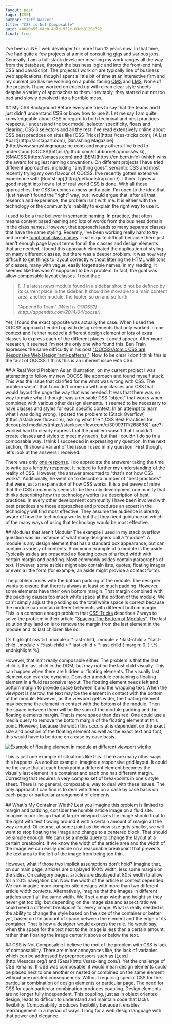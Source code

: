 ```yaml
---
layout: post
tags: [CSS]
author: "Jeff Walker"
title: "CSS is Not Composable"
guid: 4b0a9a55-04c0-4d7d-952c-03cb8120e392
final: true
---
```


I've been a .NET web developer for more than 12 years now.  In that time, I've had quite a few projects at a mix of consulting gigs and various jobs.  Generally, I am a full-stack developer meaning my work ranges all the way from the database, through the business logic and into the front-end html, CSS and JavaScript.  The projects I work on are typically line of business web applications, though I spent a little bit of time at an interactive firm and my current job has me working on a public facing [CMS](https://en.wikipedia.org/wiki/Content_management_system) and [LMS](https://en.wikipedia.org/wiki/Learning_management_system).  None of the projects I have worked on ended up with clean clear style sheets despite a variety of approaches to them.  Inevitably, they started out not too bad and slowly devolved into a horrible mess.

<section markdown="1">
## My CSS Background
Before everyone tries to say that the teams and I just didn't understand CSS or know how to use it.  Let me say I am quite knowledgeable about CSS in regard to both technical and best practices respects. I understand the box model, selector specificity, floats and clearing, CSS 3 selectors and all the rest.  I've read extensively online about CSS best practices on sites like [CSS-Tricks](https://css-tricks.com), [A List Apart](http://alistapart.com), [Smashing Magazine](http://www.smashingmagazine.com) and many others.  I've tried to understand [OOCSS](https://github.com/stubbornella/oocss/wiki), [SMACSS](https://smacss.com) and [BEM](https://en.bem.info) (which wins the award for ugliest naming convention).  On different projects I have tried different approaches, including "anything goes", semantic CSS and most recently trying my own flavour of OOCSS.  I've recently gotten extensive experience with [Bootstrap](http://getbootstrap.com/).  I think it gives a good insight into how a lot of real world CSS is done.  With all those approaches, the CSS becomes a mess and a pain. I'm open to the idea that I just haven't found the "right" way, but I would argue that, after all that research and experience, the problem isn't with me.  It is either with the technology or the community's inability to explain the right way to use it.

I used to be a true believer in [semantic naming](https://css-tricks.com/semantic-class-names/). In practice, that often means content based naming and lots of words from the business domain in the class names.  However, that approach leads to many separate classes that have the same styling.  Recently, I've been working really hard to try and create [functional class names](http://seesparkbox.com/foundry/naming_css_stuff_is_really_hard).  That is quite difficult because there just aren't enough page layout terms for all the classes and design elements that are needed.  I found this approach eliminated the duplication of styling on many different classes, but there was a deeper problem.  It was now very difficult to get things to layout correctly without littering the HTML with tons of classes, many with vague, easily forgettable names.  In my reading, it seemed like this wasn't supposed to be a problem.  In fact, the goal was allow composable layout classes.  I read that:

> [...] a latest news module found in a sidebar should not be defined by its current place in the sidebar.
> It should be movable to a main content area, another module, the footer, so on and so forth.
>
> <footer>"AppendTo Team" <cite markdown="1">[What is OOCSS?](http://appendto.com/2014/04/oocss/)</cite></footer>

Yet, I found the exact opposite was actually the case.  When I used the OOCSS approach I ended up with design elements that only worked in one context and I either needed a different design element or lots of extra classes to express each of the different places it could appear.  After more research, it seemed I'm not the only one who found this.  Ben Frain expresses the same difficultly in his post ["OOCSS/Atomic CSS are Responsive Web Design ‘anti-patterns’"](http://benfrain.com/oocss-atomic-css-responsive-web-design-anti-pattern/).  Now, to be clear I don't think this is the fault of OOCSS.  I think this is an inherent issue with CSS.
</section>

<section markdown="1">
## A Real World Problem
As an illustration, on my current project I was attempting to follow my new OOCSS like approach and found myself stuck.  This was the issue that clarified for me what was wrong with CSS.  The problem wasn't that I couldn't come up with any classes and CSS that would layout the page the way that was needed.  It was that there was no way to make what I thought was a reusable CSS "object" that works when combined with various other design elements.  It seemed to be necessary to have classes and styles for each specific context. In an attempt to learn what I was doing wrong, I posted the problem to [Stack Overflow](https://stackoverflow.com), asking what the "[CSS Best Practices for decoupled modules](http://stackoverflow.com/q/30903111/268898)" are?  I worked hard to clearly express that the problem wasn't that I couldn't create classes and styles to meet my needs, but that I couldn't do so in a composable way.  I think I succeeded in expressing my question.  In the next section, I'll show a variant of the issue I used in my question.  First though, let's look at the answers I received.

There was only [one response](http://stackoverflow.com/a/30903934/268898). I do appreciate the answerer taking the time to write up a lengthy response.  It helped to further my understanding of the reality of CSS.  However, the answer amounted to "that's not how CSS works".  Additionally, he went on to describe a number of "best practices" that were just an explanation of how CSS works.  It is a pet peeve of mine that the CSS community seems to be the only development community that thinks describing how the technology works is a description of best practices.  In every other development community I have been involved with, best practices are those approaches and procedures an expert in the technology will find most effective.  They assume the audience is already aware of how the technology works but that they need guidance on which of the many ways of using that technology would be most effective.
</section>

<section markdown="1">
## Modules that aren't Modular
The example I used in my stack overflow question was an instance of what many designers call a "module".  A module is any design element that has a standard box appearance, but can contain a variety of contents.  A common example of a module is the aside.  Typically asides are presented as floating boxes of a fixed width with certain  margin and padding.  Most commonly asides contain paragraphs of text.  However, some asides might also contain lists, quotes, floating images or even a little form (for example, an aside might provide a contact form).

The problem arises with the bottom padding of the module.  The designer wants to ensure that there is always at least so much padding.  However, some elements have their own bottom margin.  That margin combined with the padding causes too much white space at the bottom of the module.  We can't simply adjust the padding so the total white space is correct because the module can contain different elements with different bottom margin.  This is a common enough problem that [CSS-Tricks](https://css-tricks.com) describes 7 ways to solve the problem in their article "[Spacing The Bottom of Modules](https://css-tricks.com/spacing-the-bottom-of-modules/)".  The last solution they land on is to remove the margin from the last element in the module and its last children like so:

{% highlight css %}
.module > *:last-child,
.module > *:last-child > *:last-child,
.module > *:last-child > *:last-child > *:last-child
{
  margin: 0;
}
{% endhighlight %}

However, that isn't really composable either.  The problem is that the last child is the last child in the DOM, but may not be the last child visually.  This can happen when there are hidden or floating elements. The visually last element can even be dynamic.  Consider a module containing a floating element in a fluid responsive layout.  The floating element needs left and bottom margin to provide space between it and the wrapping text.  When the viewport is narrow, the text may be the element in contact with the bottom of the module.  However, as the viewport gets wider, the floating element may become the element in contact with the bottom of the module.  Then the space between them will be the sum of the module padding and the floating elements margin. That is more space than desired.  One could use a media query to remove the bottom margin of the floating element at this point.  However, because the width this occurs at is dependent on the exact size and position of the floating element as well as the exact text and font, this would have to be done on a case by case basis.

![Example of floating element in module at different viewport widths]({{page.url}}float-in-module.png)

This is just one example of situations like this.  There are many other ways this happens.  As another example, imagine a responsive grid layout.  It could be the case that at each breakpoint a different element becomes the visually last element in a container and each one has different margin.  Correcting that requires a very complex set of breakpoints in one's style sheet.  There is no general, composable, way to deal with these issues.  The only approach I can find is to deal with them on a case by case basis on each page or particular arrangement of elements.
</section>

<section markdown="1">
## What's My Container Width?
Lest you imagine this problem is limited to margin and padding, consider the humble article image on a fluid site.  Imagine in our design that at larger viewport sizes the image should float to the right with text flowing around it with a certain amount of margin all the way around.  Of course, at some point as the view size gets smaller, we will want to stop floating the image and change to a centered block.  That should be simple enough.  We can use a media query to change the layout at a certain breakpoint.  If we know the width of the article area and the width of the image we can easily decide on a reasonable breakpoint that prevents the text area to the left of the image from being too thin.

However, what if those two implicit assumptions don't hold? Imagine that, on our main page, articles are displayed 100% width, less some margin on the sides. On category pages, articles are displayed at 80% width to allow for a 20% navigation bar.  Now the width of the article is context depended.  We can imagine more complex site designs with more than two different article width contexts.  Alternatively, imagine that the images in different articles aren't all the same width.  We'll set a max width and height so they never get too big, but depending on the image size and aspect ratio we could need a different breakpoint for every image.  What is really needed is the ability to change the style based on the size of the container or better yet, based on the amount of space between the element and the edge of its container.  That is how a designer would express the rule.  He would say, when the space for the text next to the image is less than a certain amount, rather than floating the image center it above or below the text.
</section>

<section markdown="1">
## CSS is Not Composable
I believe the root of the problem with CSS is lack of composability.  There are minor annoyances like, the lack of variables which can be addressed by preprocessors such as [Less](http://lesscss.org/) and [Sass](http://sass-lang.com/).  Yet the challenge of CSS remains.  If CSS was composable, it would mean design elements could be placed next to one another or nested or combined on the same element without unexpected consequences. Without requiring special CSS for the particular combination of design elements or particular page.  The need for CSS for each particular combination produces coupling.  Design elements are no longer fully independent.  This coupling, just as in object oriented design, leads to difficult to understand and maintain code that lacks flexibility.  Composability produces flexibility because it enables rearrangement in a myriad of ways.  I long for a web design language with that power and elegance.
</section>